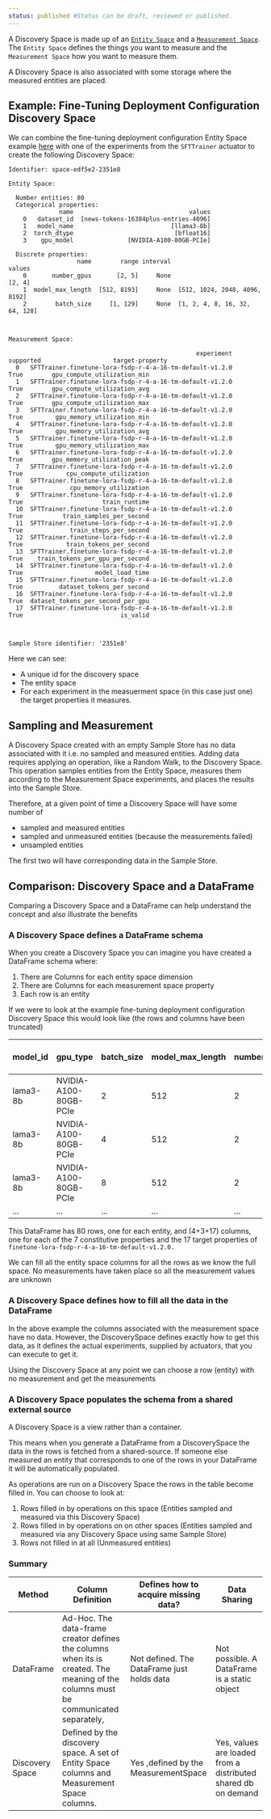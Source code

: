 ```yaml
---
status: published #Status can be draft, reviewed or published. 
---
```



A Discovery Space is made up of an [`Entity Space`](entity-spaces.md) and a [`Measurement Space`](actuators.md#measurement-space). 
The `Entity Space` defines the things you want to measure and the `Measurement Space` how you want to measure them.

A Discovery Space is also associated with some storage where the measured entities are placed.  

## Example: Fine-Tuning Deployment Configuration Discovery Space

We can combine the fine-tuning deployment configuration Entity Space example [here](entity-spaces.md#example-fine-tuning-deployment-configuration) with one
of the experiments from the `SFTTrainer` actuator to create the following Discovery Space: 

```commandline
Identifier: space-edf5e2-2351e8

Entity Space:
  
  Number entities: 80
  Categorical properties:
              name                                values
    0   dataset_id  [news-tokens-16384plus-entries-4096]
    1   model_name                           [llama3-8b]
    2  torch_dtype                            [bfloat16]
    3    gpu_model               [NVIDIA-A100-80GB-PCIe]
  
  Discrete properties:
                   name        range interval                         values
    0       number_gpus       [2, 5]     None                         [2, 4]
    1  model_max_length  [512, 8193]     None  [512, 1024, 2048, 4096, 8192]
    2        batch_size     [1, 129]     None  [1, 2, 4, 8, 16, 32, 64, 128]
  
  
  
Measurement Space:
  
                                                    experiment  supported                    target-property
  0   SFTTrainer.finetune-lora-fsdp-r-4-a-16-tm-default-v1.2.0       True        gpu_compute_utilization_min
  1   SFTTrainer.finetune-lora-fsdp-r-4-a-16-tm-default-v1.2.0       True        gpu_compute_utilization_avg
  2   SFTTrainer.finetune-lora-fsdp-r-4-a-16-tm-default-v1.2.0       True        gpu_compute_utilization_max
  3   SFTTrainer.finetune-lora-fsdp-r-4-a-16-tm-default-v1.2.0       True         gpu_memory_utilization_min
  4   SFTTrainer.finetune-lora-fsdp-r-4-a-16-tm-default-v1.2.0       True         gpu_memory_utilization_avg
  5   SFTTrainer.finetune-lora-fsdp-r-4-a-16-tm-default-v1.2.0       True         gpu_memory_utilization_max
  6   SFTTrainer.finetune-lora-fsdp-r-4-a-16-tm-default-v1.2.0       True        gpu_memory_utilization_peak
  7   SFTTrainer.finetune-lora-fsdp-r-4-a-16-tm-default-v1.2.0       True            cpu_compute_utilization
  8   SFTTrainer.finetune-lora-fsdp-r-4-a-16-tm-default-v1.2.0       True             cpu_memory_utilization
  9   SFTTrainer.finetune-lora-fsdp-r-4-a-16-tm-default-v1.2.0       True                      train_runtime
  10  SFTTrainer.finetune-lora-fsdp-r-4-a-16-tm-default-v1.2.0       True           train_samples_per_second
  11  SFTTrainer.finetune-lora-fsdp-r-4-a-16-tm-default-v1.2.0       True             train_steps_per_second
  12  SFTTrainer.finetune-lora-fsdp-r-4-a-16-tm-default-v1.2.0       True            train_tokens_per_second
  13  SFTTrainer.finetune-lora-fsdp-r-4-a-16-tm-default-v1.2.0       True    train_tokens_per_gpu_per_second
  14  SFTTrainer.finetune-lora-fsdp-r-4-a-16-tm-default-v1.2.0       True                    model_load_time
  15  SFTTrainer.finetune-lora-fsdp-r-4-a-16-tm-default-v1.2.0       True          dataset_tokens_per_second
  16  SFTTrainer.finetune-lora-fsdp-r-4-a-16-tm-default-v1.2.0       True  dataset_tokens_per_second_per_gpu
  17  SFTTrainer.finetune-lora-fsdp-r-4-a-16-tm-default-v1.2.0       True                           is_valid
  
  
  
Sample Store identifier: '2351e8'
```

Here we can see:

- A unique id for the discovery space
- The entity space 
- For each experiment in the measuerment space (in this case just one) the target properties it measures.

## Sampling and Measurement

A Discovery Space created with an empty Sample Store has no data associated with it i.e. no sampled and measured entities. 
Adding data requires applying an operation, like a Random Walk, to the Discovery Space. 
This operation samples entities from the Entity Space, measures them according to the
Measurement Space experiments, and places the results into the Sample Store.

Therefore, at a given point of time a Discovery Space will have some number of 

- sampled and measured entities
- sampled and unmeasured entities (because the measurements failed)
- unsampled entities

The first two will have corresponding data in the Sample Store.

## Comparison: Discovery Space and a DataFrame 

Comparing a Discovery Space and a DataFrame can help understand the concept and also illustrate the benefits


### A Discovery Space defines a DataFrame schema

When you create a Discovery Space you can imagine you have created a DataFrame schema where:

1. There are Columns for each entity space dimension
2. There are Columns for each measurement space property
3. Each row is an entity

If we were to look at the example fine-tuning deployment configuration Discovery Space this would look like (the rows and columns have been truncated)

| model_id | gpu_type | batch_size | model_max_length | number_gpus | ... | finetune-lora-fsdp-r-4-a-16-tm-default-v1.2.0.dataset_tokens_per_second | finetune-lora-fsdp-r-4-a-16-tm-default-v1.2.0.gpu_memory_utilization_peak| ... | 
|----------| --- |------------| --- |-------------| --- |-------------------------------------------------------------------------| --- |-----|
 | lama3-8b | NVIDIA-A100-80GB-PCIe | 2          | 512| 2  | ... | UNK                                                                     | UNK                                                                         | ... | 
 | lama3-8b | NVIDIA-A100-80GB-PCIe | 4          | 512| 2   | ... | UNK                                                                     | UNK                                                                         | ... | 
 | lama3-8b | NVIDIA-A100-80GB-PCIe | 8          | 512| 2    | ... | UNK                                                                     | UNK                                                                         | ... | 
 | ...      | ... | ... | ... | ... | ...                                                                         | ...                                                                     | ...|

This DataFrame has 80 rows, one for each entity, and (4+3+17) columns, one for each of the 7 constitutive properties and the 17 target properties of `finetune-lora-fsdp-r-4-a-16-tm-default-v1.2.0.`

We can fill all the entity space columns for all the rows as we know the full space. 
No measurements have taken place so all the measurement values are unknown

### A Discovery Space defines how to fill all the data in the DataFrame

In the above example the columns associated with the measurement space have no data. 
However, the DiscoverySpace defines exactly how to get this data, as it defines the actual experiments, supplied by actuators, that you can execute to get it.

Using the Discovery Space at any point we can choose a row (entity) with no measurement and get the measurements
 
### A Discovery Space populates the schema from a shared external source

A Discovery Space is a view rather than a container. 

This means when you generate a DataFrame from a DiscoverySpace the data in the rows is fetched from a shared-source.
If someone else measured an entity that corresponds to one of the rows in your DataFrame it will be automatically populated. 

As operations are run on a Discovery Space the rows in the table become filled in.
You can choose to look at:

1. Rows filled in by operations on this space (Entities sampled and measured via this Discovery Space)
2. Rows filled in by operations on on other spaces (Entities sampled and measured via any Discovery Space using same Sample Store)
3. Rows not filled in at all (Unmeasured entities)

### Summary


| Method | Column Definition                                                                                                                   | Defines how to acquire missing data?       | Data Sharing                                                  |
| --- |-------------------------------------------------------------------------------------------------------------------------------------|--------------------------------------------|---------------------------------------------------------------|
| DataFrame | Ad-Hoc. The data-frame creator defines the columns when its is created. The meaning of the columns must be communicated separately, | Not defined. The DataFrame just holds data | Not possible. A DataFrame is a static object                  |
| Discovery Space | Defined by the discovery space. A set of Entity Space columns and Measurement Space columns.                                        | Yes ,defined by the MeasurementSpace       | Yes, values are loaded from a distributed shared db on demand |
